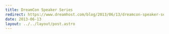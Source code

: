 ```yaml
---
title: DreamCon Speaker Series
redirect: https://www.dreamhost.com/blog/2013/06/13/dreamcon-speaker-series-10-matt-felten/
date: 2013-06-13
layout: ../../layout/post.astro
---
```

